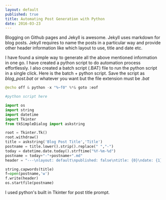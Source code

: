 ```yaml
---
layout: default
published: true
title: Automating Post Generation with Python
date: 2016-03-23
---
```


Blogging on Github pages and Jekyll is awesome. Jekyll uses markdown for blog posts. Jekyll requires to name the posts in a particular way and provide other header information like which layout to use, title and date etc.

I have found a simple way to generate all the above mentioned information in one go. I have created a python script to do automation process effortlessly. I also created a batch script (.BAT) file to run the python script in a single click. Here is the batch + python script. Save the script as *blog_post.bat* or whatever you want but the file extension must be *.bat*

```python
@echo off & python -x "%~f0" %*& goto :eof

#python script here

import os
import string
import datetime
import Tkinter
from tkSimpleDialog import askstring

root = Tkinter.Tk()
root.withdraw()
title = askstring('Blog Post Title','Title')
postname = title.lower().strip().replace(" ","-")
today = datetime.date.today().strftime("%Y-%m-%d")
postname = today+"-"+postname+".md"
header = "---\nlayout: default\npublished: false\ntitle: {0}\ndate: {1}\n---\n".format(title, today)

string.capwords(title)
f=open(postname,'w')
f.write(header)
os.startfile(postname)

```

I used python's built in Tkinter for post title prompt.